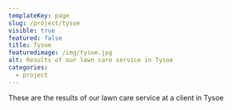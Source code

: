 ```yaml
---
templateKey: page
slug: /project/tysoe
visible: true
featured: false
title: Tysoe
featuredimage: /img/tysoe.jpg
alt: Results of our lawn care service in Tysoe
categories:
  - project
---
```


These are the results of our lawn care service at a client in Tysoe
